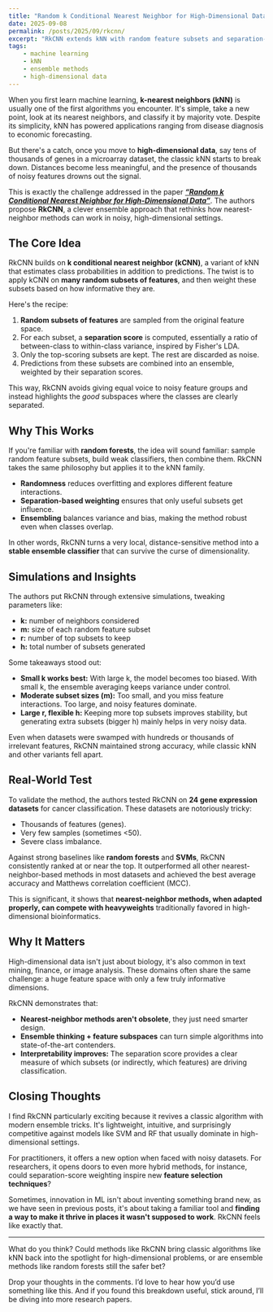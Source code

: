 ```yaml
---
title: "Random k Conditional Nearest Neighbor for High-Dimensional Data"
date: 2025-09-08
permalink: /posts/2025/09/rkcnn/
excerpt: "RkCNN extends kNN with random feature subsets and separation-based weighting, making nearest-neighbor methods competitive again in high-dimensional classification."
tags:
    - machine learning
    - kNN
    - ensemble methods
    - high-dimensional data
---
```


When you first learn machine learning, **k-nearest neighbors (kNN)** is usually one of the first algorithms you encounter. It's simple, take a new point, look at its nearest neighbors, and classify it by majority vote. Despite its simplicity, kNN has powered applications ranging from disease diagnosis to economic forecasting.  

But there's a catch, once you move to **high-dimensional data**, say tens of thousands of genes in a microarray dataset, the classic kNN starts to break down. Distances become less meaningful, and the presence of thousands of noisy features drowns out the signal.  

This is exactly the challenge addressed in the paper [***“Random k Conditional Nearest Neighbor for High-Dimensional Data”***](https://peerj.com/articles/cs-2497.pdf). The authors propose **RkCNN**, a clever ensemble approach that rethinks how nearest-neighbor methods can work in noisy, high-dimensional settings.  


## The Core Idea
RkCNN builds on **k conditional nearest neighbor (kCNN)**, a variant of kNN that estimates class probabilities in addition to predictions. The twist is to apply kCNN on **many random subsets of features**, and then weight these subsets based on how informative they are.  

Here's the recipe:
1. **Random subsets of features** are sampled from the original feature space.  
2. For each subset, a **separation score** is computed, essentially a ratio of between-class to within-class variance, inspired by Fisher's LDA.  
3. Only the top-scoring subsets are kept. The rest are discarded as noise.  
4. Predictions from these subsets are combined into an ensemble, weighted by their separation scores.  

This way, RkCNN avoids giving equal voice to noisy feature groups and instead highlights the *good* subspaces where the classes are clearly separated.  


## Why This Works
If you're familiar with **random forests**, the idea will sound familiar: sample random feature subsets, build weak classifiers, then combine them. RkCNN takes the same philosophy but applies it to the kNN family.  

- **Randomness** reduces overfitting and explores different feature interactions.  
- **Separation-based weighting** ensures that only useful subsets get influence.  
- **Ensembling** balances variance and bias, making the method robust even when classes overlap.  

In other words, RkCNN turns a very local, distance-sensitive method into a **stable ensemble classifier** that can survive the curse of dimensionality.  


## Simulations and Insights
The authors put RkCNN through extensive simulations, tweaking parameters like:  
- **k:** number of neighbors considered  
- **m:** size of each random feature subset  
- **r:** number of top subsets to keep  
- **h:** total number of subsets generated  

Some takeaways stood out:
- **Small k works best:** With large k, the model becomes too biased. With small k, the ensemble averaging keeps variance under control.  
- **Moderate subset sizes (m):** Too small, and you miss feature interactions. Too large, and noisy features dominate.  
- **Large r, flexible h:** Keeping more top subsets improves stability, but generating extra subsets (bigger h) mainly helps in very noisy data.

Even when datasets were swamped with hundreds or thousands of irrelevant features, RkCNN maintained strong accuracy, while classic kNN and other variants fell apart.  


## Real-World Test
To validate the method, the authors tested RkCNN on **24 gene expression datasets** for cancer classification. These datasets are notoriously tricky:  
- Thousands of features (genes).  
- Very few samples (sometimes <50).  
- Severe class imbalance.  

Against strong baselines like **random forests** and **SVMs**, RkCNN consistently ranked at or near the top. It outperformed all other nearest-neighbor-based methods in most datasets and achieved the best average accuracy and Matthews correlation coefficient (MCC).  

This is significant, it shows that **nearest-neighbor methods, when adapted properly, can compete with heavyweights** traditionally favored in high-dimensional bioinformatics.


## Why It Matters
High-dimensional data isn't just about biology, it's also common in text mining, finance, or image analysis. These domains often share the same challenge: a huge feature space with only a few truly informative dimensions.  

RkCNN demonstrates that:
- **Nearest-neighbor methods aren't obsolete**, they just need smarter design.  
- **Ensemble thinking + feature subspaces** can turn simple algorithms into state-of-the-art contenders.  
- **Interpretability improves:** The separation score provides a clear measure of which subsets (or indirectly, which features) are driving classification.  


## Closing Thoughts
I find RkCNN particularly exciting because it revives a classic algorithm with modern ensemble tricks. It's lightweight, intuitive, and surprisingly competitive against models like SVM and RF that usually dominate in high-dimensional settings.  

For practitioners, it offers a new option when faced with noisy datasets. For researchers, it opens doors to even more hybrid methods, for instance, could separation-score weighting inspire new **feature selection techniques**?  

Sometimes, innovation in ML isn't about inventing something brand new, as we have seen in previous posts, it's about taking a familiar tool and **finding a way to make it thrive in places it wasn't supposed to work**. RkCNN feels like exactly that.  

---

What do you think? Could methods like RkCNN bring classic algorithms like kNN back into the spotlight for high-dimensional problems, or are ensemble methods like random forests still the safer bet?

Drop your thoughts in the comments. I’d love to hear how you’d use something like this. And if you found this breakdown useful, stick around, I’ll be diving into more research papers.